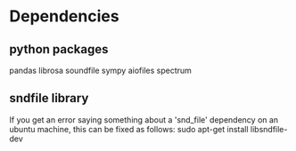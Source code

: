 



# Dependencies

## python packages

pandas
librosa
soundfile
sympy
aiofiles
spectrum

## sndfile library
If you get an error saying something about a 'snd_file' dependency on an ubuntu machine, this can be fixed as follows:
sudo apt-get install libsndfile-dev

